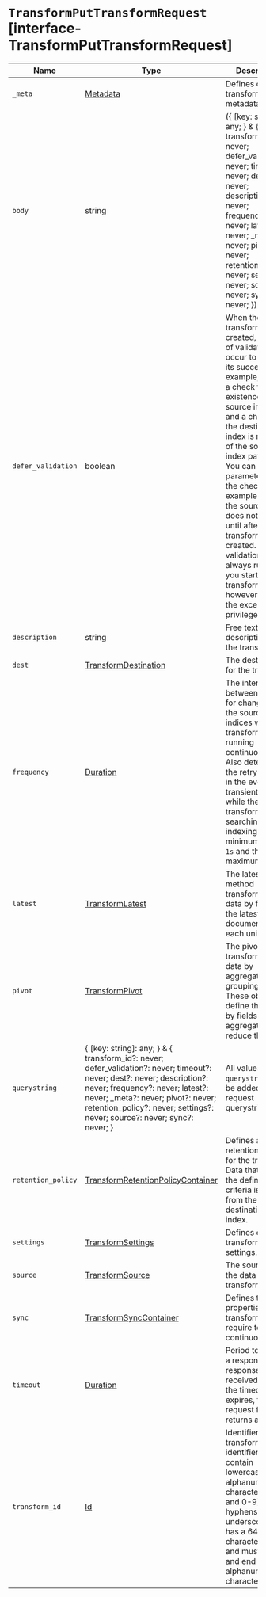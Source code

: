# `TransformPutTransformRequest` [interface-TransformPutTransformRequest]

| Name | Type | Description |
| - | - | - |
| `_meta` | [Metadata](./Metadata.md) | Defines optional transform metadata. |
| `body` | string | ({ [key: string]: any; } & { transform_id?: never; defer_validation?: never; timeout?: never; dest?: never; description?: never; frequency?: never; latest?: never; _meta?: never; pivot?: never; retention_policy?: never; settings?: never; source?: never; sync?: never; }) | All values in `body` will be added to the request body. |
| `defer_validation` | boolean | When the transform is created, a series of validations occur to ensure its success. For example, there is a check for the existence of the source indices and a check that the destination index is not part of the source index pattern. You can use this parameter to skip the checks, for example when the source index does not exist until after the transform is created. The validations are always run when you start the transform, however, with the exception of privilege checks. |
| `description` | string | Free text description of the transform. |
| `dest` | [TransformDestination](./TransformDestination.md) | The destination for the transform. |
| `frequency` | [Duration](./Duration.md) | The interval between checks for changes in the source indices when the transform is running continuously. Also determines the retry interval in the event of transient failures while the transform is searching or indexing. The minimum value is `1s` and the maximum is `1h`. |
| `latest` | [TransformLatest](./TransformLatest.md) | The latest method transforms the data by finding the latest document for each unique key. |
| `pivot` | [TransformPivot](./TransformPivot.md) | The pivot method transforms the data by aggregating and grouping it. These objects define the group by fields and the aggregation to reduce the data. |
| `querystring` | { [key: string]: any; } & { transform_id?: never; defer_validation?: never; timeout?: never; dest?: never; description?: never; frequency?: never; latest?: never; _meta?: never; pivot?: never; retention_policy?: never; settings?: never; source?: never; sync?: never; } | All values in `querystring` will be added to the request querystring. |
| `retention_policy` | [TransformRetentionPolicyContainer](./TransformRetentionPolicyContainer.md) | Defines a retention policy for the transform. Data that meets the defined criteria is deleted from the destination index. |
| `settings` | [TransformSettings](./TransformSettings.md) | Defines optional transform settings. |
| `source` | [TransformSource](./TransformSource.md) | The source of the data for the transform. |
| `sync` | [TransformSyncContainer](./TransformSyncContainer.md) | Defines the properties transforms require to run continuously. |
| `timeout` | [Duration](./Duration.md) | Period to wait for a response. If no response is received before the timeout expires, the request fails and returns an error. |
| `transform_id` | [Id](./Id.md) | Identifier for the transform. This identifier can contain lowercase alphanumeric characters (a-z and 0-9), hyphens, and underscores. It has a 64 character limit and must start and end with alphanumeric characters. |
